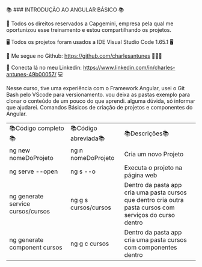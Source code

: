 📚 ### INTRODUÇÃO AO ANGULAR BÁSICO 📚
 

🌟 Todos os direitos reservados a Capgemini, empresa pela qual me oportunizou esse treinamento e estou compartilhando os projetos.

🖥️ Todos os projetos foram usados a IDE Visual Studio Code 1.65.1 🖥️

🔖 Me segue no Github: https://github.com/charlesantunes 👨🏻‍💻

🔖 Conecta lá no meu Linkedin: https://www.linkedin.com/in/charles-antunes-49b00057/ 💻

Nesse curso, tive uma experiência com o Framework Angular, usei o Git Bash pelo VScode para versionamento. vou deixa as pastas exemplo para clonar o conteúdo de um pouco do que aprendi. alguma dúvida, só informar que ajudarei.
Comandos Básicos de criação de projetos e componentes do Angular.

<table>
 <tr> 
   <td>📚Código completo📚</td>
   <td>📚Código abreviada📚</td>
   <td>📚Descrições📚</td>
 </tr> 
 <tr>
   <td>ng new nomeDoProjeto</td>
   <td>ng n nomeDoProjeto</td>
   <td>Cria um novo Projeto</td>
 </tr>
 <tr>
   <td>ng serve --open</td>
   <td>ng s --o</td>     
   <td>Executa o projeto na página web</td>
 </tr>
 <tr>
   <td>ng generate service cursos/cursos</td>
   <td>ng g s cursos/cursos</td>     
   <td>Dentro da pasta app cria uma pasta cursos
    <br \>que dentro cria outra pasta cursos com serviços
    do curso dentro </td>
 </tr>
 <tr>
   <td>ng generate component cursos</td>
   <td>ng g c cursos</td>     
   <td>Dentro da pasta app cria uma pasta cursos
    <br \>com componentes dentro</td>
 </tr>
 
 
</table>
